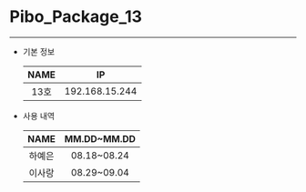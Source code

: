 # Pibo_Package_13
---

* 기본 정보

    |NAME|IP|
    |:---:|:---:|
    |13호|192.168.15.244|


* 사용 내역

    |NAME|MM.DD~MM.DD|
    |:---:|:---:|
    |하예은|08.18~08.24|
    |이사랑|08.29~09.04|
